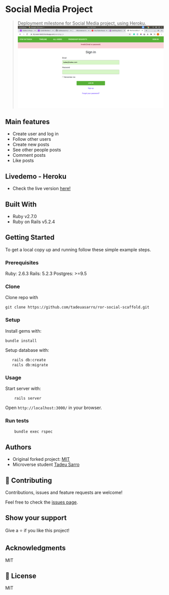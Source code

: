 # Social Media Project

> Deployment milestone for Social Media project, using Heroku.
![Screenshot](/lib/assets/screenshot.png)

## Main features
- Create user and log in
- Follow other users
- Create new posts
- See other people posts
- Comment posts
- Like posts

## Livedemo - Heroku
- Check the live version [here!](https://dry-oasis-36632.herokuapp.com/users/sign_in)

## Built With

- Ruby v2.7.0
- Ruby on Rails v5.2.4

## Getting Started

To get a local copy up and running follow these simple example steps.

### Prerequisites

Ruby: 2.6.3
Rails: 5.2.3
Postgres: >=9.5

### Clone

Clone repo with
```
git clone https://github.com/tadeuasarro/ror-social-scaffold.git
```

### Setup

Install gems with:

```
bundle install
```

Setup database with:

```
   rails db:create
   rails db:migrate
```

### Usage

Start server with:

```
    rails server
```

Open `http://localhost:3000/` in your browser.

### Run tests

```
    bundle exec rspec
```

## Authors

- Original forked project: [MIT](https://github.com/microverseinc/ror-social-scaffold)
- Microverse student [Tadeu Sarro](https://tadeuasarro.web.app)

## 🤝 Contributing

Contributions, issues and feature requests are welcome!

Feel free to check the [issues page](https://github.com/tadeuasarro/ror-social-scaffold/issues).

## Show your support

Give a ⭐️ if you like this project!

## Acknowledgments

MIT

## 📝 License

MIT
